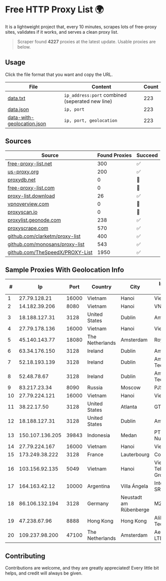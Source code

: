 
# Free HTTP Proxy List 🌍

It is a lightweight project that, every 10 minutes, scrapes lots of free-proxy sites, validates if it works, and serves a clean proxy list.


> Scraper found **4227** proxies at the latest update. Usable proxies are below.

## Usage

Click the file format that you want and copy the URL.


|File|Content|Count|
|----|-------|-----|
|[data.txt](https://raw.githubusercontent.com/themiralay/Proxy-List-World/master/data.txt)|`ip_address:port` combined (seperated new line)|223|
|[data.json](https://raw.githubusercontent.com/themiralay/Proxy-List-World/master/data.json)|`ip, port`|223|
|[data-with-geolocation.json](https://raw.githubusercontent.com/themiralay/Proxy-List-World/master/data-with-geolocation.json)|`ip, port, geolocation`|223|

## Sources

|Source|Found Proxies|Succeed|
|------|-------------|-------|
|[free-proxy-list.net](https://free-proxy-list.net)|300|✅|
|[us-proxy.org](https://www.us-proxy.org)|200|✅|
|[proxydb.net](http://proxydb.net)|0|🚫|
|[free-proxy-list.com](https://free-proxy-list.com/?page=&port=&type%5B%5D=http&type%5B%5D=https&up_time=0&search=Search)|0|🚫|
|[proxy-list.download](https://www.proxy-list.download/HTTP)|26|✅|
|[vpnoverview.com](https://vpnoverview.com/privacy/anonymous-browsing/free-proxy-servers)|0|🚫|
|[proxyscan.io](https://www.proxyscan.io)|0|🚫|
|[proxylist.geonode.com](https://proxylist.geonode.com/api/proxy-list?limit=300&page=1&sort_by=lastChecked&sort_type=desc&protocols=http,https)|238|✅|
|[proxyscrape.com](https://api.proxyscrape.com/v2/?request=displayproxies&protocol=http&timeout=10000&country=all&ssl=all&anonymity=all)|570|✅|
|[github.com/clarketm/proxy-list](https://raw.githubusercontent.com/clarketm/proxy-list/master/proxy-list-raw.txt)|400|✅|
|[github.com/monosans/proxy-list](https://raw.githubusercontent.com/monosans/proxy-list/main/proxies/http.txt)|543|✅|
|[github.com/TheSpeedX/PROXY-List](https://raw.githubusercontent.com/TheSpeedX/PROXY-List/master/http.txt)|1950|✅|


## Sample Proxies With Geolocation Info

|#|Ip|Port|Country|City|Internet Service Provider|
|-|--|----|-------|----|-------------------------|
|1|27.79.128.21|16000|Vietnam|Hanoi|Viettel Corporation|
|2|14.182.39.206|8080|Vietnam|Hanoi|VNPT|
|3|18.188.127.31|3128|United States|Dublin|Amazon.com, Inc.|
|4|27.79.178.136|16000|Vietnam|Hanoi|Viettel Corporation|
|5|45.140.143.77|18080|The Netherlands|Amsterdam|RoyaleHosting BV|
|6|63.34.176.150|3128|Ireland|Dublin|Amazon.com|
|7|52.18.193.139|3128|Ireland|Dublin|Amazon Technologies Inc.|
|8|52.48.78.67|3128|Ireland|Dublin|Amazon Technologies Inc.|
|9|83.217.23.34|8090|Russia|Moscow|PJSC Rostelecom|
|10|27.79.224.121|16000|Vietnam|Hanoi|Viettel Corporation|
|11|38.22.17.50|3128|United States|Atlanta|GTHost|
|12|18.188.127.31|3128|United States|Dublin|Amazon.com, Inc.|
|13|150.107.136.205|39843|Indonesia|Medan|PT. Media Antar Nusa|
|14|27.79.224.167|16000|Vietnam|Hanoi|Viettel Corporation|
|15|173.249.38.222|3128|France|Lauterbourg|Contabo GmbH|
|16|103.156.92.135|5049|Vietnam|Hanoi|Vietnam Posts and Telecommunications Group|
|17|164.163.42.12|10000|Argentina|Villa Ángela|Interret Villa Angela SRL|
|18|86.106.132.194|3128|Germany|Neustadt am Rübenberge|M247 Europe SRL|
|19|47.238.67.96|8888|Hong Kong|Hong Kong|Alibaba (US) Technology Co., Ltd.|
|20|109.237.98.200|47100|The Netherlands|Amsterdam|Aeza International LTD|



## Contributing

Contributions are welcome, and they are greatly appreciated! Every
little bit helps, and credit will always be given.

